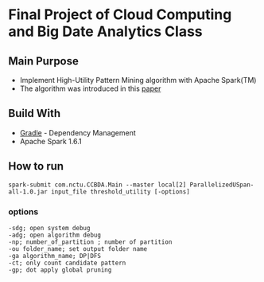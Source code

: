 # Final Project of Cloud Computing and Big Date Analytics Class

## Main Purpose
- Implement High-Utility Pattern Mining algorithm with Apache Spark(TM)
- The algorithm was introduced in this [paper](http://www.eecs.yorku.ca/research/techreports/2016/EECS-2016-03.pdf)

## Build With
* [Gradle](https://gradle.org/) - Dependency Management
* Apache Spark 1.6.1
## How to run
```
spark-submit com.nctu.CCBDA.Main --master local[2] ParallelizedUSpan-all-1.0.jar input_file threshold_utility [-options]
```
### options
```
-sdg; open system debug
-adg; open algorithm debug
-np; number_of_partition ; number of partition
-ou folder_name; set output folder name
-ga algorithm_name; DP|DFS
-ct; only count candidate pattern
-gp; dot apply global pruning
```